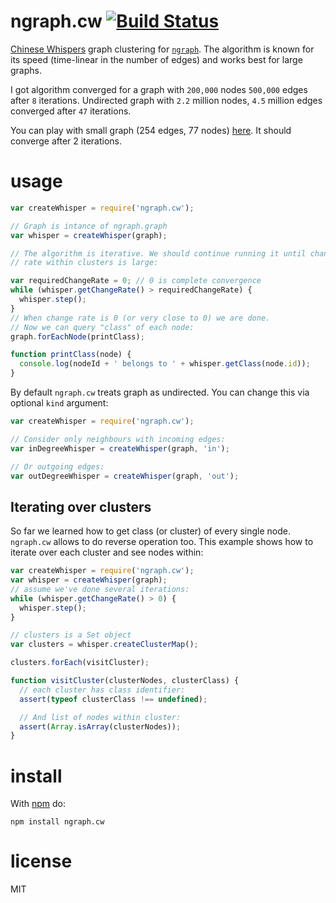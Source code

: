 # ngraph.cw [![Build Status](https://travis-ci.org/anvaka/ngraph.cw.svg)](https://travis-ci.org/anvaka/ngraph.cw)

[Chinese Whispers](http://wortschatz.uni-leipzig.de/~cbiemann/pub/2006/BiemannTextGraph06.pdf)
graph clustering for [`ngraph`](https://github.com/anvaka/ngraph.graph). The algorithm
is known for its speed (time-linear in the number of edges) and works best for
large graphs.

I got algorithm converged for a graph with `200,000` nodes `500,000` edges after
`8` iterations. Undirected graph with `2.2` million nodes, `4.5` million edges
converged after `47` iterations.

You can play with small graph (254 edges, 77 nodes) [here](https://anvaka.github.io/ngraph.cw/demo/).
It should converge after 2 iterations.

# usage

``` js
var createWhisper = require('ngraph.cw');

// Graph is intance of ngraph.graph
var whisper = createWhisper(graph);

// The algorithm is iterative. We should continue running it until change
// rate within clusters is large:

var requiredChangeRate = 0; // 0 is complete convergence
while (whisper.getChangeRate() > requiredChangeRate) {
  whisper.step();
}
// When change rate is 0 (or very close to 0) we are done.
// Now we can query "class" of each node:
graph.forEachNode(printClass);

function printClass(node) {
  console.log(nodeId + ' belongs to ' + whisper.getClass(node.id));
}
```

By default `ngraph.cw` treats graph as undirected. You can change this via
optional `kind` argument:

``` js
var createWhisper = require('ngraph.cw');

// Consider only neighbours with incoming edges:
var inDegreeWhisper = createWhisper(graph, 'in');

// Or outgoing edges:
var outDegreeWhisper = createWhisper(graph, 'out');
```

## Iterating over clusters

So far we learned how to get class (or cluster) of every single node. `ngraph.cw`
allows to do reverse operation too. This example shows how to iterate
over each cluster and see nodes within:

``` js
var createWhisper = require('ngraph.cw');
var whisper = createWhisper(graph);
// assume we've done several iterations:
while (whisper.getChangeRate() > 0) {
  whisper.step();
}

// clusters is a Set object
var clusters = whisper.createClusterMap();

clusters.forEach(visitCluster);

function visitCluster(clusterNodes, clusterClass) {
  // each cluster has class identifier:
  assert(typeof clusterClass !== undefined);

  // And list of nodes within cluster:
  assert(Array.isArray(clusterNodes));
}
```

# install

With [npm](https://npmjs.org) do:

```
npm install ngraph.cw
```

# license

MIT
